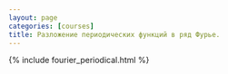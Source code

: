 ```yaml
---
layout: page
categories: [courses]
title: Разложение периодических функций в ряд Фурье.
---
```


{% include fourier_periodical.html %}
